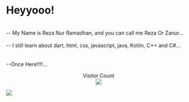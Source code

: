 <h1>Heyyooo!</h1>

<br>-- My Name is Reza Nur Ramadhan, and you can call me Reza Or Zanur...</br>
<br>-- I still learn about dart, html, css, javascript, java, Kotlin, C++ and C#...</br>
<br></br>
--Once Here!!!!...

<!-- <a href=#><img src="wallpaperflare.com_wallpaper (6).jpg"></a> -->
<p align="center">
  Visitor Count<br>
  <img src="https://profile-counter.glitch.me/RzaNrRmdhn/count.svg" />
</p>

<img align="left" src="https://github-readme-stats.vercel.app/api?username=RzaNrRmdhn&show_icons=true&count_private=true&theme=gruvbox" />

